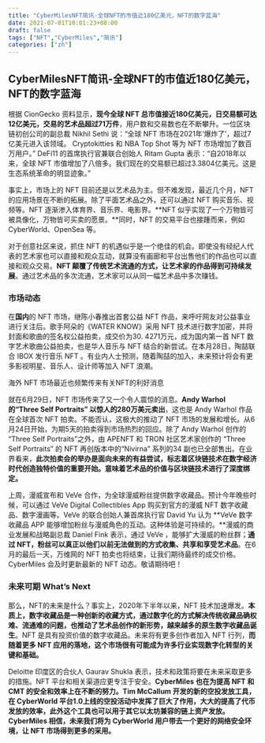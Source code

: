 ```yaml
---
title: "CyberMilesNFT简讯-全球NFT的市值近180亿美元，NFT的数字蓝海"
date: 2021-07-01T10:01:23+08:00
draft: false
tags: ["NFT","CyberMiles","简讯"] 
categories: ["zh"] 
---
```

## CyberMilesNFT简讯-全球NFT的市值近180亿美元，NFT的数字蓝海

根据 CionGecko 资料显示，**现今全球 NFT 总市值接近180亿美元，日交易额可达12亿美元，交易的艺术品超过71万件**，用户数和交易数也在不断攀升。一位区块链初创公司的副总裁 Nikhil Sethi 说：“全球 NFT 市场在2021年‘爆炸了’，超过7亿美元进入该领域。 Cryptokitties 和 NBA Top Shot 等为 NFT 市场增加了数百万用户。” DeFi11 的首席执行官兼联合创始人 Ritam Gupta 表示：“自2018年以来，全球 NFT 市值增加了八倍多。我们现在的交易额已超过3.3804亿美元。这是生态系统革命的明显迹象。” 

事实上，市场上的 NFT 目前还是以艺术品为主。但不难发现，最近几个月，NFT的应用场景在不断的拓展。除了平面艺术品之外，还可以通过 NFT 购买音乐、视频等。NFT 逐渐渗入体育界、音乐界、电影界。**NFT 似乎实现了一个万物皆可被具像化，万物皆可买卖的愿景。**同时，NFT 的交易平台也接踵而来，例如 CyberWorld、OpenSea 等。 

对于创意社区来说，抓住 NFT 的机遇似乎是一个绝佳的机会。即使没有经纪人代表的艺术家也可以直接和观众互动，就算没有画廊和平台出售他们的作品也可以直接和观众交易。**NFT 颠覆了传统艺术流通的方式，让艺术家的作品得到可持续发展**。通过艺术品的多次流通，艺术家可以从同一幅艺术品中多次赚钱。 

### 市场动态

在**国内**的 NFT 市场，继陈小春推出首套公益 NFT 作品，来呼吁网友对公益事业进行关注后。歌手阿朵的《WATER KNOW》采用 NFT 技术进行数字加密，并将封面和歌曲的签名权公益拍卖，成交价为30. 4271万元，成为国内第一首 NFT 数字艺术歌曲公益拍卖，也是华人音乐与 NFT 结合的新尝试。在本月28日，陶喆联合 IBOX 发行音乐 NFT 。有业内人士预测，随着陶喆的加入，未来预计将会有更多影视明星、音乐人、设计师等加入 NFT 浪潮。 

海外 NFT 市场最近也频繁传来有关NFT的利好消息

就在6月29日，NFT 市场传来了又一个令人震惊的消息。**Andy Warhol 的“Three Self Portraits” 以惊人的280万美元卖出**，这也是 Andy Warhol 作品在全球首次 NFT 拍卖。不能否认，这极大的推动了 NFT 市场的发展和增长。从6月24日开始，为期5天的拍卖得到市场热烈的回应。除了 Andy Warhol 创作的 “Three Self Portraits”之外，由 APENFT 和 TRON 社区艺术家创作的 “Three Self Portraits” 的 NFT 再创版本中的“Nivirna” 系列的34 副也已全部售出。在业界看来，**此次拍卖会的举办是面向未来的有益尝试，标志着区块链技术在数字经济时代创造独特价值的重要开始。意味着艺术品的价值与区块链技术进行了深度绑定。**

上周，漫威宣布和 VeVe 合作，为全球漫威粉丝提供数字收藏品。预计今年晚些时候，可以通过 VeVe Digital Collectibles App 购买到官方的漫威 NFT 数字收藏品、数字漫画等。VeVe 的联合创始人兼首席执行官 David Yu 认为 **VeVe 数字收藏品 APP 能够增加粉丝与漫威角色的互动。这种体验是可持续的。**漫威的商业发展和战略副总裁 Daniel Fink 表示，通过 VeVe ，能够扩大漫威的粉丝群；**通过 NFT，粉丝可以真正以他们以前无法做到的方式收集、共享和享受艺术品**。在6月的最后一天，万维网的 NFT 拍卖也将结束，让我们期待最终的成交价格。CyberMiles 会及时更新最新的 NFT 动态。敬请期待吧！

### 未来可期 What’s Next

那么，NFT的未来是什么？事实上，2020年下半年以来，NFT 技术加速爆发。**本质上，数字收藏品是一种创新的收藏方式，通过数字化的方式解决传统收藏品确权难、流通难的问题，也推动了艺术品创作的新形势，越来越多的原生数字收藏品诞生**。NFT 是具有投资价值的数字收藏品。未来将有更多创作者加入 NFT 行列，**而随着更多 NFT 应用的落地，这个市场很有可能成为许多行业实现数字化转型的关键和基础。** 

Deloitte 印度区的合伙人 Gaurav Shukla 表示，技术和政策将要在未来采取更多的措施。NFT 平台和相关渠道应更专注于安全。**CyberMiles 也在为提高 NFT 和 CMT 的安全和效率上在不断的努力。Tim McCallum 开发的新的空投发放工具，在 CyberWorld 平台1.0上线的空投活动中发挥了巨大了作用，大大的提高了代币发放的效率，此外这个工具也可以用于其它以太坊兼容的链上资产发放。CyberMiles 相信，未来我们将为 CyberWorld 用户带去一个更好的网络安全环境，让 NFT 市场得到更多的采用。** 
